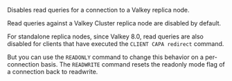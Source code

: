 Disables read queries for a connection to a Valkey replica node.

Read queries against a Valkey Cluster replica node are disabled by default.

For standalone replica nodes, since Valkey 8.0, read queries are also disabled
for clients that have executed the `CLIENT CAPA redirect` command.

But you can use the `READONLY` command to change this behavior on a per-
connection basis. The `READWRITE` command resets the readonly mode flag
of a connection back to readwrite.
